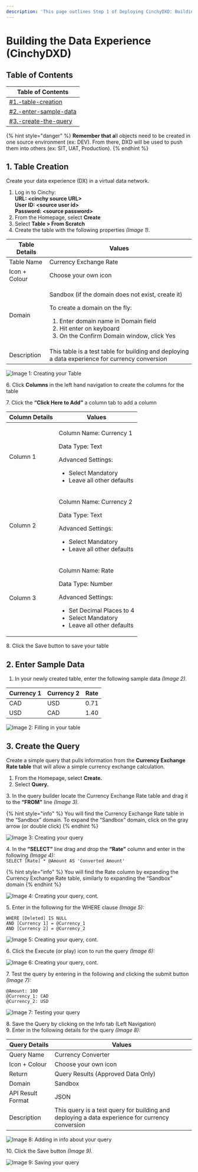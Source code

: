```yaml
---
description: 'This page outlines Step 1 of Deploying CinchyDXD: Building the Data Experience'
---
```


# Building the Data Experience (CinchyDXD)

## Table of Contents

| Table of Contents                                                                                 |
| ------------------------------------------------------------------------------------------------- |
| [#1.-table-creation](building-the-data-experience-cinchydxd.md#1.-table-creation "mention")       |
| [#2.-enter-sample-data](building-the-data-experience-cinchydxd.md#2.-enter-sample-data "mention") |
| [#3.-create-the-query](building-the-data-experience-cinchydxd.md#3.-create-the-query "mention")   |

{% hint style="danger" %}
**Remember that a**ll objects need to be created in one source environment (ex: DEV). From there, DXD will be used to push them into others (ex: SIT, UAT, Production).
{% endhint %}

## **1.** Table Creation

Create your data experience (DX) in a virtual data network.

1. Log in to Cinchy:\
   **URL: \<cinchy source URL>** \
   **User ID: \<source user id>**\
   **Password: \<source password>**
2. From the Homepage, select **Create**
3. Select **Table > From Scratch**
4. Create the table with the following properties _(Image 1)._

| **Table Details** | **Values**                                                                                                                                                                                                                         |
| ----------------- | ---------------------------------------------------------------------------------------------------------------------------------------------------------------------------------------------------------------------------------- |
| Table Name        | Currency Exchange Rate                                                                                                                                                                                                             |
| Icon + Colour     | Choose your own icon                                                                                                                                                                                                               |
| Domain            | <p>Sandbox (if the domain does not exist, create it)<br></p><p>To create a domain on the fly:</p><ol><li>Enter domain name in Domain field</li><li>Hit enter on keyboard</li><li>On the Confirm Domain window, click Yes</li></ol> |
| Description       | This table is a test table for building and deploying a data experience for currency conversion                                                                                                                                    |

![Image 1: Creating your Table](<../../../.gitbook/assets/image (349).png>)

6\. Click **Columns** in the left hand navigation to create the columns for the table

7\. Click the **“Click Here to Add”** a column tab to add a column

| Column Details | Values                                                                                                                                                                          |
| -------------- | ------------------------------------------------------------------------------------------------------------------------------------------------------------------------------- |
| Column 1       | <p>Column Name: Currency 1</p><p>Data Type: Text</p><p>Advanced Settings: </p><ul><li>Select Mandatory </li><li>Leave all other defaults </li></ul>                             |
| Column 2       | <p>Column Name: Currency 2</p><p>Data Type: Text</p><p>Advanced Settings:</p><ul><li>Select Mandatory </li><li>Leave all other defaults </li></ul>                              |
| Column 3       | <p>Column Name: Rate</p><p>Data Type: Number</p><p>Advanced Settings: </p><ul><li>Set Decimal Places to 4</li><li>Select Mandatory </li><li>Leave all other defaults </li></ul> |

8\. Click the Save button to save your table

## 2. Enter Sample Data

1. In your newly created table, enter the following sample data _(Image 2)._

| Currency 1 | Currency 2 | Rate |
| ---------- | ---------- | ---- |
| CAD        | USD        | 0.71 |
| USD        | CAD        | 1.40 |

![Image 2: Filling in your table](<../../../.gitbook/assets/image (375).png>)

## 3. Create the Query

Create a simple query that pulls information from the **Currency Exchange Rate table** that will allow a simple currency exchange calculation.

1. From the Homepage, select **Create.**
2. Select **Query.**

3\. In the query builder locate the Currency Exchange Rate table and drag it to the **“FROM”** line _(Image 3)._

{% hint style="info" %}
You will find the Currency Exchange Rate table in the “Sandbox” domain. To expand the “Sandbox” domain, click on the gray arrow (or double click)
{% endhint %}

![Image 3: Creating your query](<../../../.gitbook/assets/image (629).png>)

4\. In the **“SELECT”** line drag and drop the **“Rate”** column and enter in the following _(Image 4):_\
`SELECT [Rate] * @Amount AS 'Converted Amount'`

{% hint style="info" %}
You will find the Rate column by expanding the Currency Exchange Rate table, similarly to expanding the “Sandbox” domain
{% endhint %}

![Image 4: Creating your query, cont.](<../../../.gitbook/assets/image (306).png>)

5\. Enter in the following for the WHERE clause _(Image 5):_

`WHERE [Deleted] IS NULL` \
`AND [Currency 1] = @Currency_1` \
`AND [Currency 2] = @Currency_2`

![Image 5: Creating your query, cont.](<../../../.gitbook/assets/image (471).png>)

6\. Click the Execute (or play) icon to run the query _(Image 6):_

![Image 6: Creating your query, cont.](<../../../.gitbook/assets/image (541).png>)

7\. Test the query by entering in the following and clicking the submit button _(Image 7):_

`@Amount: 100`\
`@Currency_1: CAD`\
`@Currency_2: USD`

![Image 7: Testing your query](<../../../.gitbook/assets/image (376).png>)

8\. Save the Query by clicking on the Info tab (Left Navigation)\
9\. Enter in the following details for the query _(Image 8):_

| Query Details     | Values                                                                                           |
| ----------------- | ------------------------------------------------------------------------------------------------ |
| Query Name        | Currency Converter                                                                               |
| Icon + Colour     | Choose your own icon                                                                             |
| Return            | Query Results (Approved Data Only)                                                               |
| Domain            | Sandbox                                                                                          |
| API Result Format | JSON                                                                                             |
| Description       | This query is a test query for building and deploying a data experience for currency conversion  |

![Image 8: Adding in info about your query](<../../../.gitbook/assets/image (616).png>)

10\. Click the Save button _(Image 9)._

![Image 9: Saving your query](<../../../.gitbook/assets/image (371).png>)
